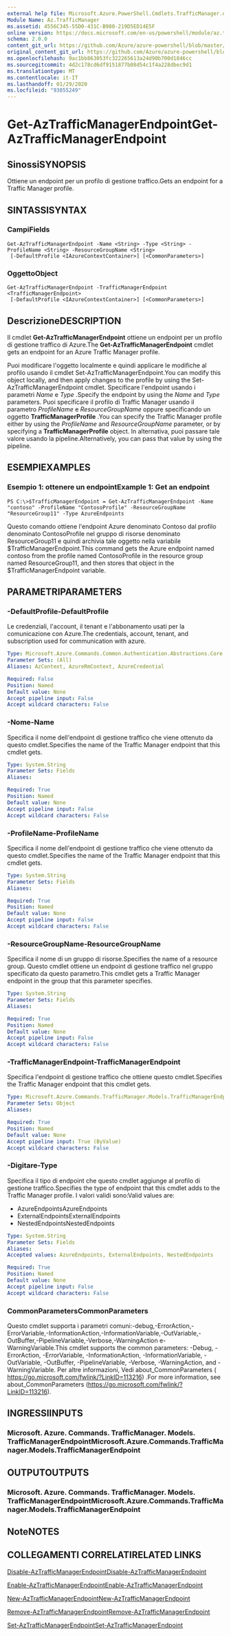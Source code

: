 ```yaml
---
external help file: Microsoft.Azure.PowerShell.Cmdlets.TrafficManager.dll-Help.xml
Module Name: Az.TrafficManager
ms.assetid: 4556C345-55D0-431C-B980-219D5ED14E5F
online version: https://docs.microsoft.com/en-us/powershell/module/az.trafficmanager/get-aztrafficmanagerendpoint
schema: 2.0.0
content_git_url: https://github.com/Azure/azure-powershell/blob/master/src/TrafficManager/TrafficManager/help/Get-AzTrafficManagerEndpoint.md
original_content_git_url: https://github.com/Azure/azure-powershell/blob/master/src/TrafficManager/TrafficManager/help/Get-AzTrafficManagerEndpoint.md
ms.openlocfilehash: 9ac1bb863053fc322265613a24d90b700d1846cc
ms.sourcegitcommit: 4d2c178cd6df9151877b08d54c1f4a228dbec9d1
ms.translationtype: MT
ms.contentlocale: it-IT
ms.lasthandoff: 01/29/2020
ms.locfileid: "93855249"
---
```

# <span data-ttu-id="afc70-101">Get-AzTrafficManagerEndpoint</span><span class="sxs-lookup"><span data-stu-id="afc70-101">Get-AzTrafficManagerEndpoint</span></span>

## <span data-ttu-id="afc70-102">Sinossi</span><span class="sxs-lookup"><span data-stu-id="afc70-102">SYNOPSIS</span></span>
<span data-ttu-id="afc70-103">Ottiene un endpoint per un profilo di gestione traffico.</span><span class="sxs-lookup"><span data-stu-id="afc70-103">Gets an endpoint for a Traffic Manager profile.</span></span>

## <span data-ttu-id="afc70-104">SINTASSI</span><span class="sxs-lookup"><span data-stu-id="afc70-104">SYNTAX</span></span>

### <span data-ttu-id="afc70-105">Campi</span><span class="sxs-lookup"><span data-stu-id="afc70-105">Fields</span></span>
```
Get-AzTrafficManagerEndpoint -Name <String> -Type <String> -ProfileName <String> -ResourceGroupName <String>
 [-DefaultProfile <IAzureContextContainer>] [<CommonParameters>]
```

### <span data-ttu-id="afc70-106">Oggetto</span><span class="sxs-lookup"><span data-stu-id="afc70-106">Object</span></span>
```
Get-AzTrafficManagerEndpoint -TrafficManagerEndpoint <TrafficManagerEndpoint>
 [-DefaultProfile <IAzureContextContainer>] [<CommonParameters>]
```

## <span data-ttu-id="afc70-107">Descrizione</span><span class="sxs-lookup"><span data-stu-id="afc70-107">DESCRIPTION</span></span>
<span data-ttu-id="afc70-108">Il cmdlet **Get-AzTrafficManagerEndpoint** ottiene un endpoint per un profilo di gestione traffico di Azure.</span><span class="sxs-lookup"><span data-stu-id="afc70-108">The **Get-AzTrafficManagerEndpoint** cmdlet gets an endpoint for an Azure Traffic Manager profile.</span></span>

<span data-ttu-id="afc70-109">Puoi modificare l'oggetto localmente e quindi applicare le modifiche al profilo usando il cmdlet Set-AzTrafficManagerEndpoint.</span><span class="sxs-lookup"><span data-stu-id="afc70-109">You can modify this object locally, and then apply changes to the profile by using the Set-AzTrafficManagerEndpoint cmdlet.</span></span>
<span data-ttu-id="afc70-110">Specificare l'endpoint usando i parametri *Name* e *Type* .</span><span class="sxs-lookup"><span data-stu-id="afc70-110">Specify the endpoint by using the *Name* and *Type* parameters.</span></span>
<span data-ttu-id="afc70-111">Puoi specificare il profilo di Traffic Manager usando il parametro *ProfileName* e *ResourceGroupName* oppure specificando un oggetto **TrafficManagerProfile** .</span><span class="sxs-lookup"><span data-stu-id="afc70-111">You can specify the Traffic Manager profile either by using the *ProfileName* and *ResourceGroupName* parameter, or by specifying a **TrafficManagerProfile** object.</span></span>
<span data-ttu-id="afc70-112">In alternativa, puoi passare tale valore usando la pipeline.</span><span class="sxs-lookup"><span data-stu-id="afc70-112">Alternatively, you can pass that value by using the pipeline.</span></span>

## <span data-ttu-id="afc70-113">ESEMPI</span><span class="sxs-lookup"><span data-stu-id="afc70-113">EXAMPLES</span></span>

### <span data-ttu-id="afc70-114">Esempio 1: ottenere un endpoint</span><span class="sxs-lookup"><span data-stu-id="afc70-114">Example 1: Get an endpoint</span></span>
```
PS C:\>$TrafficManagerEndpoint = Get-AzTrafficManagerEndpoint -Name "contoso" -ProfileName "ContosoProfile" -ResourceGroupName "ResourceGroup11" -Type AzureEndpoints
```

<span data-ttu-id="afc70-115">Questo comando ottiene l'endpoint Azure denominato Contoso dal profilo denominato ContosoProfile nel gruppo di risorse denominato ResourceGroup11 e quindi archivia tale oggetto nella variabile $TrafficManagerEndpoint.</span><span class="sxs-lookup"><span data-stu-id="afc70-115">This command gets the Azure endpoint named contoso from the profile named ContosoProfile in the resource group named ResourceGroup11, and then stores that object in the $TrafficManagerEndpoint variable.</span></span>

## <span data-ttu-id="afc70-116">PARAMETRI</span><span class="sxs-lookup"><span data-stu-id="afc70-116">PARAMETERS</span></span>

### <span data-ttu-id="afc70-117">-DefaultProfile</span><span class="sxs-lookup"><span data-stu-id="afc70-117">-DefaultProfile</span></span>
<span data-ttu-id="afc70-118">Le credenziali, l'account, il tenant e l'abbonamento usati per la comunicazione con Azure.</span><span class="sxs-lookup"><span data-stu-id="afc70-118">The credentials, account, tenant, and subscription used for communication with azure.</span></span>

```yaml
Type: Microsoft.Azure.Commands.Common.Authentication.Abstractions.Core.IAzureContextContainer
Parameter Sets: (All)
Aliases: AzContext, AzureRmContext, AzureCredential

Required: False
Position: Named
Default value: None
Accept pipeline input: False
Accept wildcard characters: False
```

### <span data-ttu-id="afc70-119">-Nome</span><span class="sxs-lookup"><span data-stu-id="afc70-119">-Name</span></span>
<span data-ttu-id="afc70-120">Specifica il nome dell'endpoint di gestione traffico che viene ottenuto da questo cmdlet.</span><span class="sxs-lookup"><span data-stu-id="afc70-120">Specifies the name of the Traffic Manager endpoint that this cmdlet gets.</span></span>

```yaml
Type: System.String
Parameter Sets: Fields
Aliases:

Required: True
Position: Named
Default value: None
Accept pipeline input: False
Accept wildcard characters: False
```

### <span data-ttu-id="afc70-121">-ProfileName</span><span class="sxs-lookup"><span data-stu-id="afc70-121">-ProfileName</span></span>
<span data-ttu-id="afc70-122">Specifica il nome dell'endpoint di gestione traffico che viene ottenuto da questo cmdlet.</span><span class="sxs-lookup"><span data-stu-id="afc70-122">Specifies the name of the Traffic Manager endpoint that this cmdlet gets.</span></span>

```yaml
Type: System.String
Parameter Sets: Fields
Aliases:

Required: True
Position: Named
Default value: None
Accept pipeline input: False
Accept wildcard characters: False
```

### <span data-ttu-id="afc70-123">-ResourceGroupName</span><span class="sxs-lookup"><span data-stu-id="afc70-123">-ResourceGroupName</span></span>
<span data-ttu-id="afc70-124">Specifica il nome di un gruppo di risorse.</span><span class="sxs-lookup"><span data-stu-id="afc70-124">Specifies the name of a resource group.</span></span>
<span data-ttu-id="afc70-125">Questo cmdlet ottiene un endpoint di gestione traffico nel gruppo specificato da questo parametro.</span><span class="sxs-lookup"><span data-stu-id="afc70-125">This cmdlet gets a Traffic Manager endpoint in the group that this parameter specifies.</span></span>

```yaml
Type: System.String
Parameter Sets: Fields
Aliases:

Required: True
Position: Named
Default value: None
Accept pipeline input: False
Accept wildcard characters: False
```

### <span data-ttu-id="afc70-126">-TrafficManagerEndpoint</span><span class="sxs-lookup"><span data-stu-id="afc70-126">-TrafficManagerEndpoint</span></span>
<span data-ttu-id="afc70-127">Specifica l'endpoint di gestione traffico che ottiene questo cmdlet.</span><span class="sxs-lookup"><span data-stu-id="afc70-127">Specifies the Traffic Manager endpoint that this cmdlet gets.</span></span>

```yaml
Type: Microsoft.Azure.Commands.TrafficManager.Models.TrafficManagerEndpoint
Parameter Sets: Object
Aliases:

Required: True
Position: Named
Default value: None
Accept pipeline input: True (ByValue)
Accept wildcard characters: False
```

### <span data-ttu-id="afc70-128">-Digitare</span><span class="sxs-lookup"><span data-stu-id="afc70-128">-Type</span></span>
<span data-ttu-id="afc70-129">Specifica il tipo di endpoint che questo cmdlet aggiunge al profilo di gestione traffico.</span><span class="sxs-lookup"><span data-stu-id="afc70-129">Specifies the type of endpoint that this cmdlet adds to the Traffic Manager profile.</span></span>
<span data-ttu-id="afc70-130">I valori validi sono:</span><span class="sxs-lookup"><span data-stu-id="afc70-130">Valid values are:</span></span> 

- <span data-ttu-id="afc70-131">AzureEndpoints</span><span class="sxs-lookup"><span data-stu-id="afc70-131">AzureEndpoints</span></span>
- <span data-ttu-id="afc70-132">ExternalEndpoints</span><span class="sxs-lookup"><span data-stu-id="afc70-132">ExternalEndpoints</span></span>
- <span data-ttu-id="afc70-133">NestedEndpoints</span><span class="sxs-lookup"><span data-stu-id="afc70-133">NestedEndpoints</span></span>

```yaml
Type: System.String
Parameter Sets: Fields
Aliases:
Accepted values: AzureEndpoints, ExternalEndpoints, NestedEndpoints

Required: True
Position: Named
Default value: None
Accept pipeline input: False
Accept wildcard characters: False
```

### <span data-ttu-id="afc70-134">CommonParameters</span><span class="sxs-lookup"><span data-stu-id="afc70-134">CommonParameters</span></span>
<span data-ttu-id="afc70-135">Questo cmdlet supporta i parametri comuni:-debug,-ErrorAction,-ErrorVariable,-InformationAction,-InformationVariable,-OutVariable,-OutBuffer,-PipelineVariable,-Verbose,-WarningAction e-WarningVariable.</span><span class="sxs-lookup"><span data-stu-id="afc70-135">This cmdlet supports the common parameters: -Debug, -ErrorAction, -ErrorVariable, -InformationAction, -InformationVariable, -OutVariable, -OutBuffer, -PipelineVariable, -Verbose, -WarningAction, and -WarningVariable.</span></span> <span data-ttu-id="afc70-136">Per altre informazioni, Vedi about_CommonParameters ( https://go.microsoft.com/fwlink/?LinkID=113216) .</span><span class="sxs-lookup"><span data-stu-id="afc70-136">For more information, see about_CommonParameters (https://go.microsoft.com/fwlink/?LinkID=113216).</span></span>

## <span data-ttu-id="afc70-137">INGRESSI</span><span class="sxs-lookup"><span data-stu-id="afc70-137">INPUTS</span></span>

### <span data-ttu-id="afc70-138">Microsoft. Azure. Commands. TrafficManager. Models. TrafficManagerEndpoint</span><span class="sxs-lookup"><span data-stu-id="afc70-138">Microsoft.Azure.Commands.TrafficManager.Models.TrafficManagerEndpoint</span></span>

## <span data-ttu-id="afc70-139">OUTPUT</span><span class="sxs-lookup"><span data-stu-id="afc70-139">OUTPUTS</span></span>

### <span data-ttu-id="afc70-140">Microsoft. Azure. Commands. TrafficManager. Models. TrafficManagerEndpoint</span><span class="sxs-lookup"><span data-stu-id="afc70-140">Microsoft.Azure.Commands.TrafficManager.Models.TrafficManagerEndpoint</span></span>

## <span data-ttu-id="afc70-141">Note</span><span class="sxs-lookup"><span data-stu-id="afc70-141">NOTES</span></span>

## <span data-ttu-id="afc70-142">COLLEGAMENTI CORRELATI</span><span class="sxs-lookup"><span data-stu-id="afc70-142">RELATED LINKS</span></span>

[<span data-ttu-id="afc70-143">Disable-AzTrafficManagerEndpoint</span><span class="sxs-lookup"><span data-stu-id="afc70-143">Disable-AzTrafficManagerEndpoint</span></span>](./Disable-AzTrafficManagerEndpoint.md)

[<span data-ttu-id="afc70-144">Enable-AzTrafficManagerEndpoint</span><span class="sxs-lookup"><span data-stu-id="afc70-144">Enable-AzTrafficManagerEndpoint</span></span>](./Enable-AzTrafficManagerEndpoint.md)

[<span data-ttu-id="afc70-145">New-AzTrafficManagerEndpoint</span><span class="sxs-lookup"><span data-stu-id="afc70-145">New-AzTrafficManagerEndpoint</span></span>](./New-AzTrafficManagerEndpoint.md)

[<span data-ttu-id="afc70-146">Remove-AzTrafficManagerEndpoint</span><span class="sxs-lookup"><span data-stu-id="afc70-146">Remove-AzTrafficManagerEndpoint</span></span>](./Remove-AzTrafficManagerEndpoint.md)

[<span data-ttu-id="afc70-147">Set-AzTrafficManagerEndpoint</span><span class="sxs-lookup"><span data-stu-id="afc70-147">Set-AzTrafficManagerEndpoint</span></span>](./Set-AzTrafficManagerEndpoint.md)


